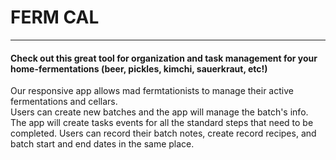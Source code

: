 # FERM CAL
___
#### Check out this great tool for organization and task management for your home-fermentations (beer, pickles, kimchi, sauerkraut, etc!)
  
Our responsive app allows mad fermtationists to manage their active fermentations and cellars.  
Users can create new batches and the app will manage the batch's info. The app will create tasks events for all the standard steps that need to be completed. Users can record their batch notes, create record recipes, and batch start and end dates in the same place.  
